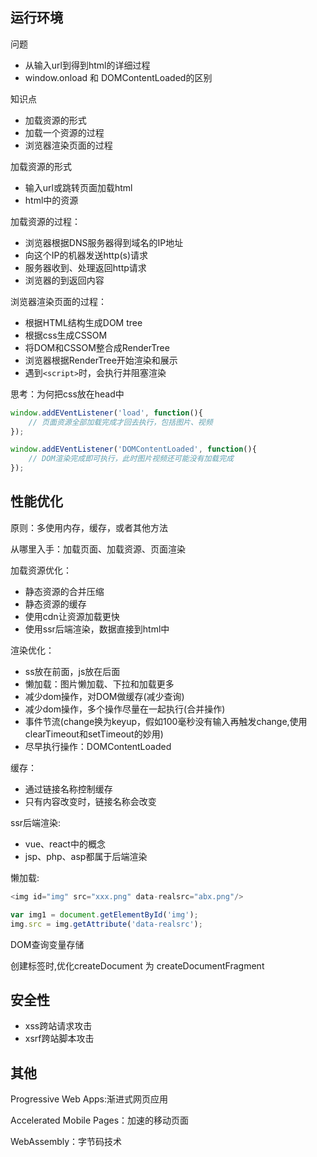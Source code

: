 
## 运行环境


问题
- 从输入url到得到html的详细过程
- window.onload 和 DOMContentLoaded的区别

知识点
- 加载资源的形式
- 加载一个资源的过程
- 浏览器渲染页面的过程


加载资源的形式
- 输入url或跳转页面加载html
- html中的资源


加载资源的过程：
- 浏览器根据DNS服务器得到域名的IP地址
- 向这个IP的机器发送http(s)请求
- 服务器收到、处理返回http请求
- 浏览器的到返回内容


浏览器渲染页面的过程：
- 根据HTML结构生成DOM tree
- 根据css生成CSSOM
- 将DOM和CSSOM整合成RenderTree
- 浏览器根据RenderTree开始渲染和展示
- 遇到`<script>`时，会执行并阻塞渲染


思考：为何把css放在head中

```js
window.addEVentListener('load', function(){
    // 页面资源全部加载完成才回去执行，包括图片、视频
});

window.addEVentListener('DOMContentLoaded', function(){
    // DOM渲染完成即可执行，此时图片视频还可能没有加载完成
});
```


## 性能优化

原则：多使用内存，缓存，或者其他方法

从哪里入手：加载页面、加载资源、页面渲染


加载资源优化：
- 静态资源的合并压缩
- 静态资源的缓存
- 使用cdn让资源加载更快
- 使用ssr后端渲染，数据直接到html中


渲染优化：
- ss放在前面，js放在后面
- 懒加载：图片懒加载、下拉和加载更多
- 减少dom操作，对DOM做缓存(减少查询)
- 减少dom操作，多个操作尽量在一起执行(合并操作)
- 事件节流(change换为keyup，假如100毫秒没有输入再触发change,使用clearTimeout和setTimeout的妙用)
- 尽早执行操作：DOMContentLoaded


缓存：
- 通过链接名称控制缓存
- 只有内容改变时，链接名称会改变


ssr后端渲染:
- vue、react中的概念
- jsp、php、asp都属于后端渲染


懒加载:
```js
<img id="img" src="xxx.png" data-realsrc="abx.png"/>

var img1 = document.getElementById('img');
img.src = img.getAttribute('data-realsrc');
```

DOM查询变量存储

创建标签时,优化createDocument 为 createDocumentFragment



## 安全性

- xss跨站请求攻击
- xsrf跨站脚本攻击


## 其他

Progressive Web Apps:渐进式网页应用

Accelerated Mobile Pages：加速的移动页面

WebAssembly：字节码技术


